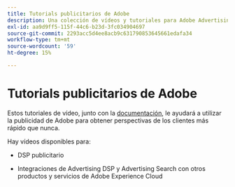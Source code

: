 ```yaml
---
title: Tutorials publicitarios de Adobe
description: Una colección de vídeos y tutoriales para Adobe Advertising.
exl-id: aa9d9ff5-115f-44c6-b23d-3fc034904697
source-git-commit: 2293acc5d4ee8acb9c631790853645661edafa34
workflow-type: tm+mt
source-wordcount: '59'
ht-degree: 15%

---
```


# Tutorials publicitarios de Adobe

Estos tutoriales de vídeo, junto con la [documentación](https://experienceleague.adobe.com/docs/advertising-cloud.html), le ayudará a utilizar la publicidad de Adobe para obtener perspectivas de los clientes más rápido que nunca.

Hay vídeos disponibles para:

* DSP publicitario

* Integraciones de Advertising DSP y Advertising Search con otros productos y servicios de Adobe Experience Cloud

<!--
See other -learn tutorials landing pages to get ideas for additional content
-->
